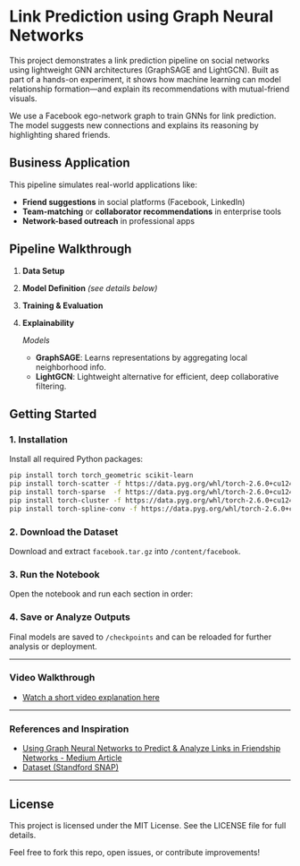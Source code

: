 # Link Prediction using Graph Neural Networks

This project demonstrates a link prediction pipeline on social networks using lightweight GNN architectures (GraphSAGE and LightGCN). Built as part of a hands-on experiment, it shows how machine learning can model relationship formation—and explain its recommendations with mutual-friend visuals.

We use a Facebook ego-network graph to train GNNs for link prediction. The model suggests new connections and explains its reasoning by highlighting shared friends.


## Business Application

This pipeline simulates real-world applications like:
- **Friend suggestions** in social platforms (Facebook, LinkedIn)
- **Team-matching** or **collaborator recommendations** in enterprise tools
- **Network-based outreach** in professional apps

## Pipeline Walkthrough

1. **Data Setup** 
2. **Model Definition**  *(see details below)*
3. **Training & Evaluation** 
4. **Explainability** 



   *Models*
     - **GraphSAGE**: Learns representations by aggregating local neighborhood info.
     - **LightGCN**: Lightweight alternative for efficient, deep collaborative filtering.


## Getting Started

### 1. Installation

Install all required Python packages:
```bash
pip install torch torch_geometric scikit-learn
pip install torch-scatter -f https://data.pyg.org/whl/torch-2.6.0+cu124.html
pip install torch-sparse  -f https://data.pyg.org/whl/torch-2.6.0+cu124.html
pip install torch-cluster -f https://data.pyg.org/whl/torch-2.6.0+cu124.html
pip install torch-spline-conv -f https://data.pyg.org/whl/torch-2.6.0+cu124.html
````
### 2. Download the Dataset
Download and extract `facebook.tar.gz` into `/content/facebook`.

### 3. Run the Notebook
Open the notebook and run each section in order:

### 4. Save or Analyze Outputs
Final models are saved to `/checkpoints` and can be reloaded for further analysis or deployment.

-----
### Video Walkthrough  
- [Watch a short video explanation here](https://youtu.be/1qhz2FeR8lY)

------
### References and Inspiration
- [Using Graph Neural Networks to Predict & Analyze Links in Friendship Networks - Medium Article](https://medium.com/@patwei/using-graph-neural-networks-to-predict-analyze-links-in-friendship-networks-5df020830ced)
- [Dataset (Standford SNAP)](https://snap.stanford.edu/data/egonets-Facebook.html)
-------
## License
This project is licensed under the MIT License. See the LICENSE file for full details.

Feel free to fork this repo, open issues, or contribute improvements!

